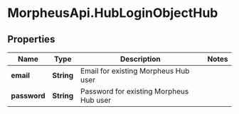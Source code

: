# MorpheusApi.HubLoginObjectHub

## Properties

Name | Type | Description | Notes
------------ | ------------- | ------------- | -------------
**email** | **String** | Email for existing Morpheus Hub user | 
**password** | **String** | Password for existing Morpheus Hub user | 


